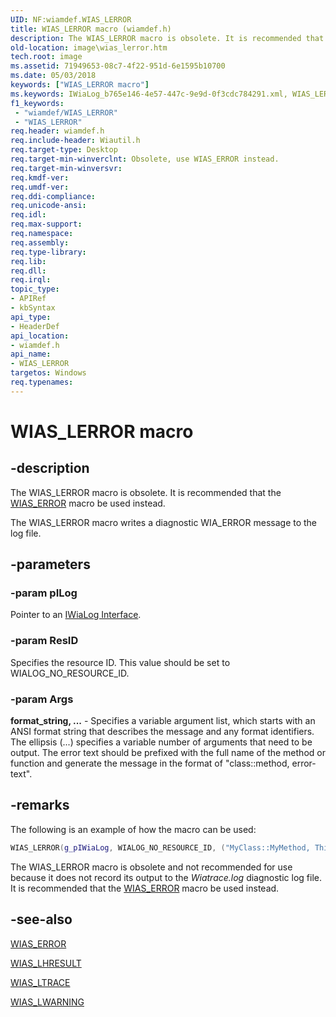 ```yaml
---
UID: NF:wiamdef.WIAS_LERROR
title: WIAS_LERROR macro (wiamdef.h)
description: The WIAS_LERROR macro is obsolete. It is recommended that the WIAS_ERROR macro be used instead.The WIAS_LERROR macro writes a diagnostic WIA_ERROR message to the log file.
old-location: image\wias_lerror.htm
tech.root: image
ms.assetid: 71949653-08c7-4f22-951d-6e1595b10700
ms.date: 05/03/2018
keywords: ["WIAS_LERROR macro"]
ms.keywords: IWiaLog_b765e146-4e57-447c-9e9d-0f3cdc784291.xml, WIAS_LERROR, WIAS_LERROR macro [Imaging Devices], image.wias_lerror, wiamdef/WIAS_LERROR
f1_keywords:
 - "wiamdef/WIAS_LERROR"
 - "WIAS_LERROR"
req.header: wiamdef.h
req.include-header: Wiautil.h
req.target-type: Desktop
req.target-min-winverclnt: Obsolete, use WIAS_ERROR instead.
req.target-min-winversvr: 
req.kmdf-ver: 
req.umdf-ver: 
req.ddi-compliance: 
req.unicode-ansi: 
req.idl: 
req.max-support: 
req.namespace: 
req.assembly: 
req.type-library: 
req.lib: 
req.dll: 
req.irql: 
topic_type:
- APIRef
- kbSyntax
api_type:
- HeaderDef
api_location:
- wiamdef.h
api_name:
- WIAS_LERROR
targetos: Windows
req.typenames: 
---
```


# WIAS_LERROR macro

## -description

The WIAS_LERROR macro is obsolete. It is recommended that the [WIAS_ERROR](https://docs.microsoft.com/windows-hardware/drivers/ddi/wiamdef/nf-wiamdef-wias_error) macro be used instead.

The WIAS_LERROR macro writes a diagnostic WIA_ERROR message to the log file.

## -parameters

### -param pILog

Pointer to an [IWiaLog Interface](https://docs.microsoft.com/windows-hardware/drivers/ddi/wia_lh/nn-wia_lh-iwialog).

### -param ResID

Specifies the resource ID. This value should be set to WIALOG_NO_RESOURCE_ID.

### -param Args

**format_string, ...** - Specifies a variable argument list, which starts with an ANSI format string that describes the message and any format identifiers. The ellipsis (...) specifies a variable number of arguments that need to be output. The error text should be prefixed with the full name of the method or function and generate the message in the format of "class::method, error-text".

## -remarks

The following is an example of how the macro can be used:

```cpp
WIAS_LERROR(g_pIWiaLog, WIALOG_NO_RESOURCE_ID, ("MyClass::MyMethod, This is my text and my lValue = %d", lValue));
```

The WIAS_LERROR macro is obsolete and not recommended for use because it does not record its output to the *Wiatrace.log* diagnostic log file. It is recommended that the [WIAS_ERROR](https://docs.microsoft.com/windows-hardware/drivers/ddi/wiamdef/nf-wiamdef-wias_error) macro be used instead.

## -see-also

[WIAS_ERROR](https://docs.microsoft.com/windows-hardware/drivers/ddi/wiamdef/nf-wiamdef-wias_error)

[WIAS_LHRESULT](https://docs.microsoft.com/windows-hardware/drivers/ddi/wiamdef/nf-wiamdef-wias_lhresult)

[WIAS_LTRACE](https://docs.microsoft.com/windows-hardware/drivers/ddi/wiamdef/nf-wiamdef-wias_ltrace)

[WIAS_LWARNING](https://docs.microsoft.com/windows-hardware/drivers/ddi/wiamdef/nf-wiamdef-wias_lwarning)
